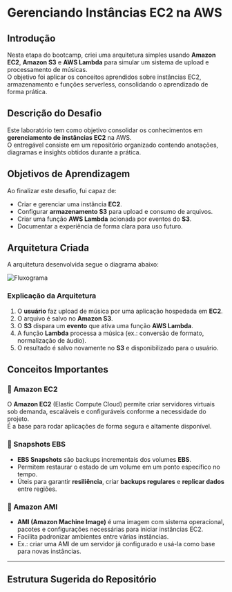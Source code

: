 # Gerenciando Instâncias EC2 na AWS

## Introdução
Nesta etapa do bootcamp, criei uma arquitetura simples usando **Amazon EC2**, **Amazon S3** e **AWS Lambda** para simular um sistema de upload e processamento de músicas.  
O objetivo foi aplicar os conceitos aprendidos sobre instâncias EC2, armazenamento e funções serverless, consolidando o aprendizado de forma prática.

## Descrição do Desafio
Este laboratório tem como objetivo consolidar os conhecimentos em **gerenciamento de instâncias EC2** na AWS.  
O entregável consiste em um repositório organizado contendo anotações, diagramas e insights obtidos durante a prática.

## Objetivos de Aprendizagem
Ao finalizar este desafio, fui capaz de:
- Criar e gerenciar uma instância **EC2**.
- Configurar **armazenamento S3** para upload e consumo de arquivos.
- Criar uma função **AWS Lambda** acionada por eventos do **S3**.
- Documentar a experiência de forma clara para uso futuro.

## Arquitetura Criada
A arquitetura desenvolvida segue o diagrama abaixo:

![Fluxograma](https://i.imgur.com/PB6oc8w.jpeg)

### Explicação da Arquitetura
1. O **usuário** faz upload de música por uma aplicação hospedada em **EC2**.
2. O arquivo é salvo no **Amazon S3**.
3. O **S3** dispara um **evento** que ativa uma função **AWS Lambda**.
4. A função **Lambda** processa a música (ex.: conversão de formato, normalização de áudio).
5. O resultado é salvo novamente no **S3** e disponibilizado para o usuário.

## Conceitos Importantes

### 🔹 Amazon EC2
O **Amazon EC2** (Elastic Compute Cloud) permite criar servidores virtuais sob demanda, escaláveis e configuráveis conforme a necessidade do projeto.  
É a base para rodar aplicações de forma segura e altamente disponível.

### 🔹 Snapshots EBS
- **EBS Snapshots** são backups incrementais dos volumes **EBS**.
- Permitem restaurar o estado de um volume em um ponto específico no tempo.
- Úteis para garantir **resiliência**, criar **backups regulares** e **replicar dados** entre regiões.

### 🔹 Amazon AMI
- **AMI (Amazon Machine Image)** é uma imagem com sistema operacional, pacotes e configurações necessárias para iniciar instâncias EC2.
- Facilita padronizar ambientes entre várias instâncias.
- Ex.: criar uma AMI de um servidor já configurado e usá-la como base para novas instâncias.

---

## Estrutura Sugerida do Repositório
